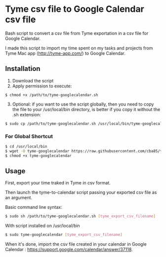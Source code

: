 # Tyme csv file to Google Calendar csv file

Bash script to convert a csv file from Tyme exportation in a csv file for Google Calendar.

I made this script to import my time spent on my tasks and projects from Tyme Mac app (http://tyme-app.com/) to Google Calendar.

## Installation

1. Download the script
2. Apply permission to execute:

```
$ chmod +x /path/to/tyme-googlecalendar.sh
```

3. Optional: if you want to use the script globally, then you need to copy the file to your /usr/local/bin directory, is better
if you copy it without the .sh extension:

```bash
$ sudo cp /path/to/tyme-googlecalendar.sh /usr/local/bin/tyme-googlecalendar
```

### For Global Shortcut ###

```bash
$ cd /usr/local/bin
$ wget -O tyme-googlecalendar https://raw.githubusercontent.com/cba85/tyme-googlecalendar/master/tyme-googlecalendar.sh
$ chmod +x tyme-googlecalendar
```

## Usage ##

First, export your time traked in Tyme in csv format.

Then launch the tyme-to-calendar script passing your exported csv file as an argument.

Basic command line syntax:

```bash
$ sudo sh /path/to/tyme-googlecalendar.sh [tyme_export_csv_filename]
```

With script installed on /usr/local/bin

```bash
$ sudo tyme-googlecalendar [tyme_export_csv_filename]
```

When it's done, import the csv file created in your calendar in Google Calendar : https://support.google.com/calendar/answer/37118.
